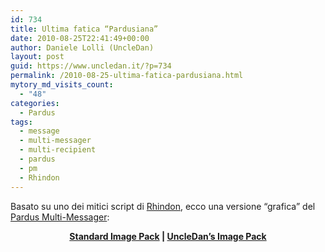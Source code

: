 ```yaml
---
id: 734
title: Ultima fatica “Pardusiana”
date: 2010-08-25T22:41:49+00:00
author: Daniele Lolli (UncleDan)
layout: post
guid: https://www.uncledan.it/?p=734
permalink: /2010-08-25-ultima-fatica-pardusiana.html
mytory_md_visits_count:
  - "48"
categories:
  - Pardus
tags:
  - message
  - multi-messager
  - multi-recipient
  - pardus
  - pm
  - Rhindon
---
```

Basato su uno dei mitici script di <a title="Rhindon's Pardus Webpage" href="http://pardus.tylerinternet.com/" target="_blank">Rhindon</a>, ecco una versione &#8220;grafica&#8221; del <a title="Rhindon's original Pardus Multi-Messager" href="http://pardus.tylerinternet.com/pardusMessages.html" target="_blank">Pardus Multi-Messager</a>:

<p style="text-align: center;">
  <strong><a title="Pardus Multi-Messager (Standard Image Pack)" href="https://filedn.com/lAHAHtmqjaTjJxFAtUSMfN8/files/archive/Web/Pardus/PardusMultiMessager.php" target="_blank">Standard Image Pack</a> | <a title="Pardus Multi-Messager (UncleDan's Image Pack)" href="https://filedn.com/lAHAHtmqjaTjJxFAtUSMfN8/files/archive/Web/Pardus/PardusMultiMessagerUncledanIP.php" target="_blank">UncleDan&#8217;s Image Pack</a></strong>
</p>